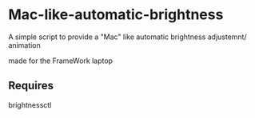 # Mac-like-automatic-brightness
A simple script to provide a "Mac" like automatic brightness adjustemnt/ animation

made for the FrameWork laptop

## Requires 
brightnessctl

